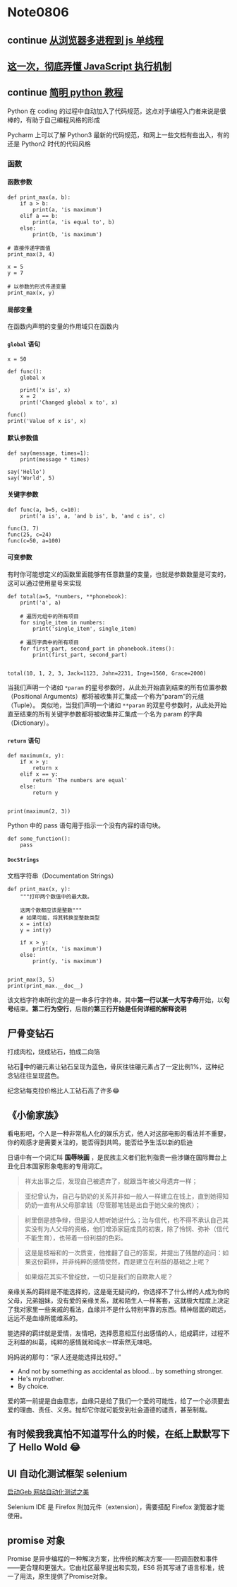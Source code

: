 # Note0806




## continue [从浏览器多进程到 js 单线程](https://segmentfault.com/a/1190000012925872)



## [这一次，彻底弄懂 JavaScript 执行机制](https://juejin.im/post/59e85eebf265da430d571f89)




## continue [简明 python 教程](https://bop.mol.uno/10.functions.html)


Python 在 coding 的过程中自动加入了代码规范，这点对于编程入门者来说是很棒的，有助于自己编程风格的形成

Pycharm 上可以了解 Python3 最新的代码规范，和网上一些文档有些出入，有的还是 Python2 时代的代码风格

### 函数

#### 函数参数

	def print_max(a, b):
	    if a > b:
	        print(a, 'is maximum')
	    elif a == b:
	        print(a, 'is equal to', b)
	    else:
	        print(b, 'is maximum')

	# 直接传递字面值
	print_max(3, 4)

	x = 5
	y = 7

	# 以参数的形式传递变量
	print_max(x, y)

#### 局部变量

在函数内声明的变量的作用域只在函数内

#### `global` 语句

	x = 50

	def func():
	    global x

	    print('x is', x)
	    x = 2
	    print('Changed global x to', x)

	func()
	print('Value of x is', x)

#### 默认参数值

	def say(message, times=1):
	    print(message * times)

	say('Hello')
	say('World', 5)

#### 关键字参数

	def func(a, b=5, c=10):
	    print('a is', a, 'and b is', b, 'and c is', c)

	func(3, 7)
	func(25, c=24)
	func(c=50, a=100)

#### 可变参数

有时你可能想定义的函数里面能够有任意数量的变量，也就是参数数量是可变的，这可以通过使用星号来实现

	def total(a=5, *numbers, **phonebook):
	    print('a', a)

	    # 遍历元组中的所有项目
	    for single_item in numbers:
	        print('single_item', single_item)

	    # 遍历字典中的所有项目
	    for first_part, second_part in phonebook.items():
	        print(first_part, second_part)	     


	total(10, 1, 2, 3, Jack=1123, John=2231, Inge=1560, Grace=2000)

当我们声明一个诸如 ``*param`` 的星号参数时，从此处开始直到结束的所有位置参数（Positional Arguments）都将被收集并汇集成一个称为“param”的元组（Tuple）。
类似地，当我们声明一个诸如 ``**param`` 的双星号参数时，从此处开始直至结束的所有关键字参数都将被收集并汇集成一个名为 param 的字典（Dictionary）。

#### `return` 语句

	def maximum(x, y):
	    if x > y:
	        return x
	    elif x == y:
	        return 'The numbers are equal'
	    else:
	        return y


	print(maximum(2, 3))


Python 中的 pass 语句用于指示一个没有内容的语句块。

	def some_function():
	    pass

#### `DocStrings`

文档字符串（Documentation Strings）

	def print_max(x, y):
	    """打印两个数值中的最大数。

	    这两个数都应该是整数"""
	    # 如果可能，将其转换至整数类型
	    x = int(x)
	    y = int(y)

	    if x > y:
	        print(x, 'is maximum')
	    else:
	        print(y, 'is maximum')


	print_max(3, 5)
	print(print_max.__doc__)

该文档字符串所约定的是一串多行字符串，其中**第一行以某一大写字母**开始，以**句号**结束。**第二行为空行**，后跟的**第三行开始是任何详细的解释说明**




## 尸骨变钻石


打成肉松，烧成钻石，拍成二向箔

钻石💎中的硼元素让钻石呈现为蓝色，骨灰往往硼元素占了一定比例1%，这种纪念钻往往呈现蓝色。

纪念钻每克拉价格比人工钻石高了许多😂


## 《小偷家族》

看电影吧，个人是一种非常私人化的娱乐方式，他人对这部电影的看法并不重要，你的观感才是需要关注的，能否得到共鸣，能否给予生活以新的启迪

日语中有一个词汇叫 **国辱映画** ，是民族主义者们批判指责一些涉嫌在国际舞台上丑化日本国家形象电影的专用词汇。

>祥太出事之后，发现自己被遗弃了，就跟当年被父母遗弃一样；

>亚纪曾认为，自己与奶奶的关系并非如一般人一样建立在钱上，直到她得知奶奶一直有从父母那拿钱（尽管那笔钱是出自于她父亲的愧疚）；

>树里倒是想争辩，但是没人想听她说什么；治与信代，也不得不承认自己其实没有为人父母的资格，他们增添家庭成员的初衷，除了怜悯、弥补（信代不能生育），也带着一份利益的色彩。

>这是是枝裕和的一次质变，他推翻了自己的答案，并提出了残酷的追问：如果这份羁绊，并非纯粹的感情使然，而是建立在利益的基础之上呢？

>如果烟花其实不曾绽放，一切只是我们的自欺欺人呢？

亲缘关系的羁绊是不能选择的，这是毫无疑问的，你选择不了什么样的人成为你的父母，兄弟姐妹，没有爱的亲缘关系，就和陌生人一样客套，这就极大程度上决定了我对家里一些亲戚的看法，血缘并不是什么特别牢靠的东西。精神层面的疏远，远远不是血缘所能维系的。

能选择的羁绊就是爱情，友情吧，选择愿意相互付出感情的人，组成羁绊，过程不乏利益的纠葛，纯粹的感情就和纯水一样索然无味吧。


妈妈说的那句：“家人还是能选择比较好。”

- And not by something as accidental as blood... by something stronger. 
- He's mybrother.
- By choice.

爱的第一前提是自由意志，血缘只是给了我们一个爱的可能性，给了一个必须要去爱的理由、责任、义务。抛却它你就可能受到社会道德的谴责，甚至制裁。


## 有时候我我真怕不知道写什么的时候，在纸上默默写下了 Hello Wold 😂



## UI 自动化测试框架 selenium

[启动Geb 网站自动化测试之美](https://learngeb-ebook.readbook.tw/intro/selenium.html)

Selenium IDE 是 Firefox 附加元件（extension），需要搭配 Firefox 瀏覽器才能使用。



## promise 对象

Promise 是异步编程的一种解决方案，比传统的解决方案——回调函数和事件——更合理和更强大。它由社区最早提出和实现，ES6 将其写进了语言标准，统一了用法，原生提供了Promise对象。







